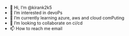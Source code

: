 - 👋 Hi, I’m @kirank2k5
- 👀 I’m interested in devoPs
- 🌱 I’m currently learning azure, aws and cloud comPuting
- 💞️ I’m looking to collaborate on ci/cd
- 📫 How to reach me email

<!---
kirank2k5/kirank2k5 is a ✨ special ✨ repository because its `README.md` (this file) appears on your GitHub profile.
You can click the Preview link to take a look at your changes.
--->
